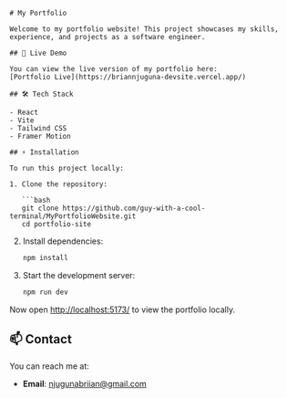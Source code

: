 

````
# My Portfolio

Welcome to my portfolio website! This project showcases my skills, experience, and projects as a software engineer.

## 🚀 Live Demo

You can view the live version of my portfolio here:  
[Portfolio Live](https://briannjuguna-devsite.vercel.app/)

## 🛠️ Tech Stack

- React
- Vite
- Tailwind CSS
- Framer Motion

## ⚡ Installation

To run this project locally:

1. Clone the repository:

   ```bash
   git clone https://github.com/guy-with-a-cool-terminal/MyPortfolioWebsite.git
   cd portfolio-site
````

2. Install dependencies:

   ```bash
   npm install
   ```

3. Start the development server:

   ```bash
   npm run dev
   ```

Now open [http://localhost:5173/](http://localhost:5173) to view the portfolio locally.

## 📫 Contact

You can reach me at:

* **Email**: [njugunabriian@gmail.com](mailto:njugunabriian@gmail.com)
